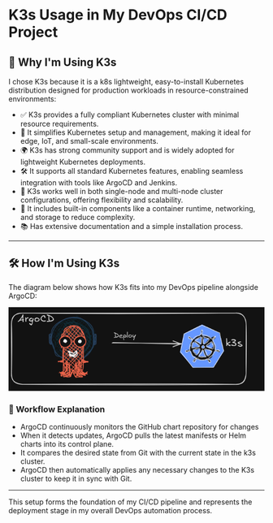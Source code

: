 # K3s Usage in My DevOps CI/CD Project

## 📌 Why I'm Using K3s

I chose K3s because it is a k8s lightweight, easy-to-install Kubernetes distribution designed for production workloads in resource-constrained environments:

- ✅ K3s provides a fully compliant Kubernetes cluster with minimal resource requirements.
- 🔧 It simplifies Kubernetes setup and management, making it ideal for edge, IoT, and small-scale environments.
- 🌍 K3s has strong community support and is widely adopted for lightweight Kubernetes deployments.
- 🛠️ It supports all standard Kubernetes features, enabling seamless integration with tools like ArgoCD and Jenkins.
- 🔄 K3s works well in both single-node and multi-node cluster configurations, offering flexibility and scalability.
- 🧠 It includes built-in components like a container runtime, networking, and storage to reduce complexity.
- 📚 Has extensive documentation and a simple installation process.

---

## 🛠️ How I'm Using K3s

The diagram below shows how K3s fits into my DevOps pipeline alongside ArgoCD:

![Architecture Diagram](/images/argocd_deploy.png)

### 🔄 Workflow Explanation

- ArgoCD continuously monitors the GitHub chart repository for changes  
- When it detects updates, ArgoCD pulls the latest manifests or Helm charts into its control plane.
- It compares the desired state from Git with the current state in the k3s cluster.
- ArgoCD then automatically applies any necessary changes to the K3s cluster to keep it in sync with Git.

---

This setup forms the foundation of my CI/CD pipeline and represents the deployment stage in my overall DevOps automation process.
